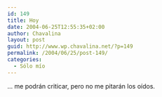 ```yaml
---
id: 149
title: Hoy
date: 2004-06-25T12:55:35+02:00
author: Chavalina
layout: post
guid: http://www.wp.chavalina.net/?p=149
permalink: /2004/06/25/post-149/
categories:
  - Sólo mío
---
```

&#8230; me podr&aacute;n criticar, pero no me pitar&aacute;n los o&iacute;dos.